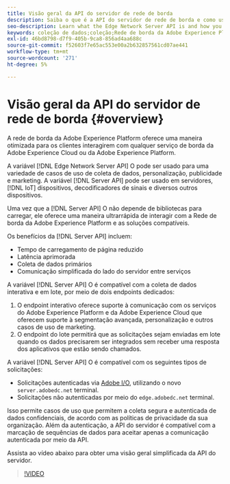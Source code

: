```yaml
---
title: Visão geral da API do servidor de rede de borda
description: Saiba o que é a API do servidor de rede de borda e como usá-la.
seo-description: Learn what the Edge Network Server API is and how you can use it.
keywords: coleção de dados;coleção;Rede de borda da Adobe Experience Platform;api do servidor;
exl-id: 46bd8798-d7f9-405b-9ca8-856ad4aa688c
source-git-commit: f52603f7e65ac553e00a2b632857561cd07ae441
workflow-type: tm+mt
source-wordcount: '271'
ht-degree: 5%

---
```


# Visão geral da API do servidor de rede de borda {#overview}

A rede de borda da Adobe Experience Platform oferece uma maneira otimizada para os clientes interagirem com qualquer serviço de borda da Adobe Experience Cloud ou da Adobe Experience Platform.

A variável [!DNL Edge Network Server API] O pode ser usado para uma variedade de casos de uso de coleta de dados, personalização, publicidade e marketing. A variável [!DNL Server API] pode ser usado em servidores, [!DNL IoT] dispositivos, decodificadores de sinais e diversos outros dispositivos.

Uma vez que a [!DNL Server API] O não depende de bibliotecas para carregar, ele oferece uma maneira ultrarrápida de interagir com a Rede de borda da Adobe Experience Platform e as soluções compatíveis.

Os benefícios da [!DNL Server API] incluem:

* Tempo de carregamento de página reduzido
* Latência aprimorada
* Coleta de dados primários
* Comunicação simplificada do lado do servidor entre serviços

A variável [!DNL Server API] O é compatível com a coleta de dados interativa e em lote, por meio de dois endpoints dedicados:

1. O endpoint interativo oferece suporte à comunicação com os serviços do Adobe Experience Platform e da Adobe Experience Cloud que oferecem suporte à segmentação avançada, personalização e outros casos de uso de marketing.
2. O endpoint do lote permitirá que as solicitações sejam enviadas em lote quando os dados precisarem ser integrados sem receber uma resposta dos aplicativos que estão sendo chamados.

A variável [!DNL Server API] O é compatível com os seguintes tipos de solicitações:

* Solicitações autenticadas via [Adobe I/O](https://developer.adobe.com/), utilizando o novo `server.adobedc.net` terminal.
* Solicitações não autenticadas por meio do `edge.adobedc.net` terminal.

Isso permite casos de uso que permitem a coleta segura e autenticada de dados confidenciais, de acordo com as políticas de privacidade da sua organização. Além da autenticação, a API do servidor é compatível com a marcação de sequências de dados para aceitar apenas a comunicação autenticada por meio da API.

Assista ao vídeo abaixo para obter uma visão geral simplificada da API do servidor.

>[!VIDEO](https://video.tv.adobe.com/v/341448/)
